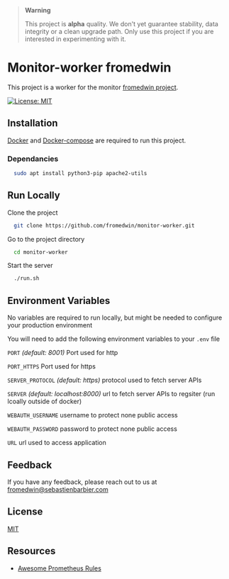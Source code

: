 > **Warning**  
> 
> This project is **alpha** quality. We don't yet guarantee stability, data integrity or a clean upgrade path. Only use this project if you are interested in experimenting with it.

# Monitor-worker fromedwin

This project is a worker for the monitor [fromedwin project](https://github.com/fromedwin/monitor).

[![License: MIT](https://img.shields.io/badge/License-MIT-green.svg)](https://github.com/fromedwin/monitor-client/blob/main/LICENSE)

## Installation

[Docker](https://www.docker.com/) and [Docker-compose](https://docs.docker.com/compose/) are required to run this project.

### Dependancies

```bash
  sudo apt install python3-pip apache2-utils
```

## Run Locally

Clone the project

```bash
  git clone https://github.com/fromedwin/monitor-worker.git
```

Go to the project directory

```bash
  cd monitor-worker
```

Start the server

```bash
  ./run.sh
```
  
## Environment Variables

No variables are required to run locally, but might be needed to configure your production environment

You will need to add the following environment variables to your `.env` file

`PORT` *(default: 8001)* Port used for http 

`PORT_HTTPS` Port used for https

`SERVER_PROTOCOL`  *(default: https)* protocol used to fetch server APIs

`SERVER`  *(default: localhost:8000)* url to fetch server APIs to regsiter (run lcoally outside of docker)

`WEBAUTH_USERNAME` username to protect none public access

`WEBAUTH_PASSWORD` password to protect none public access

`URL` url used to access application

  
## Feedback

If you have any feedback, please reach out to us at fromedwin@sebastienbarbier.com

  
## License

[MIT](https://choosealicense.com/licenses/mit/)


## Resources

- [Awesome Prometheus Rules](https://awesome-prometheus-alerts.grep.to/rules.html)
